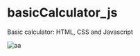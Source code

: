 # basicCalculator_js
Basic calculator: HTML, CSS and Javascript 

![aa](https://github.com/ArtielSry/basicCalculator_js/assets/113340763/5d473b91-3d8e-44f2-9a5f-c67a5824fa69)
